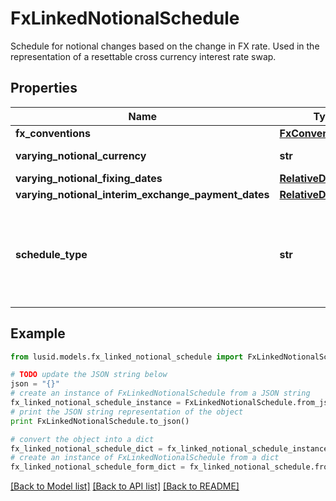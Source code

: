 # FxLinkedNotionalSchedule

Schedule for notional changes based on the change in FX rate.  Used in the representation of a resettable cross currency interest rate swap.

## Properties
Name | Type | Description | Notes
------------ | ------------- | ------------- | -------------
**fx_conventions** | [**FxConventions**](FxConventions.md) |  | 
**varying_notional_currency** | **str** | The currency of the varying notional amount. | 
**varying_notional_fixing_dates** | [**RelativeDateOffset**](RelativeDateOffset.md) |  | 
**varying_notional_interim_exchange_payment_dates** | [**RelativeDateOffset**](RelativeDateOffset.md) |  | [optional] 
**schedule_type** | **str** | The available values are: FixedSchedule, FloatSchedule, OptionalitySchedule, StepSchedule, Exercise, FxRateSchedule, FxLinkedNotionalSchedule, Invalid | 

## Example

```python
from lusid.models.fx_linked_notional_schedule import FxLinkedNotionalSchedule

# TODO update the JSON string below
json = "{}"
# create an instance of FxLinkedNotionalSchedule from a JSON string
fx_linked_notional_schedule_instance = FxLinkedNotionalSchedule.from_json(json)
# print the JSON string representation of the object
print FxLinkedNotionalSchedule.to_json()

# convert the object into a dict
fx_linked_notional_schedule_dict = fx_linked_notional_schedule_instance.to_dict()
# create an instance of FxLinkedNotionalSchedule from a dict
fx_linked_notional_schedule_form_dict = fx_linked_notional_schedule.from_dict(fx_linked_notional_schedule_dict)
```
[[Back to Model list]](../README.md#documentation-for-models) [[Back to API list]](../README.md#documentation-for-api-endpoints) [[Back to README]](../README.md)


